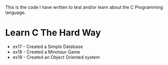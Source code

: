 This is the code I have written to test and/or learn about the C Programming language.

Learn C The Hard Way
===================

* ex17 - Created a Simple Database
* ex18 - Created a Minotaur Game
* ex19 - Created an Object Oriented system
